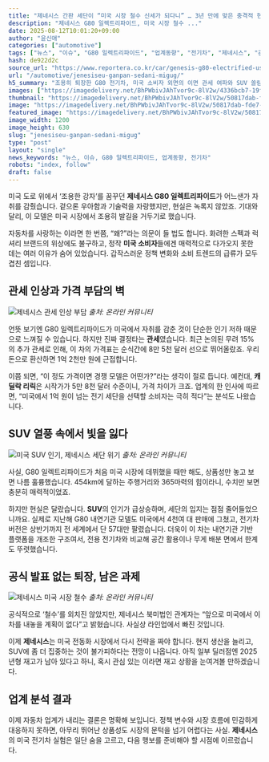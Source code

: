```yaml
---
title: "제네시스 간판 세단이 “미국 시장 철수 신세가 되다니” … 3년 만에 맞은 충격적 현실에 ‘결국’"
description: "제네시스 G80 일렉트리파이드, 미국 시장 철수 ..."
date: 2025-08-12T10:01:20+09:00
author: "윤신애"
categories: ["automotive"]
tags: ["뉴스", "이슈", "G80 일렉트리파이드", "업계동향", "전기차", "제네시스", "관세리스크인사이트", "수입차가격쇼크"]
hash: de922d2c
source_url: "https://www.reportera.co.kr/car/genesis-g80-electrified-us-discontinued/"
url: "/automotive/jenesiseu-ganpan-sedani-migug/"
h5_summary: "조용히 퇴장한 G80 전기차, 미국 소비자 외면의 이면 관세 여파와 SUV 쏠림에 전략 다시 쓰는 제네시스"
images: ["https://imagedelivery.net/BhPWbivJAhTvor9c-8lV2w/4336bcb7-19f4-40eb-5886-1728e97af100/public", "https://imagedelivery.net/BhPWbivJAhTvor9c-8lV2w/50817dab-fde7-4be1-2baf-af6a728ce100/public", "https://imagedelivery.net/BhPWbivJAhTvor9c-8lV2w/94ea9e0b-2eba-46f5-ce08-9f48f5d74900/public", "https://imagedelivery.net/BhPWbivJAhTvor9c-8lV2w/08998290-8fc1-436f-5ad5-af0b804aee00/public"]
thumbnail: "https://imagedelivery.net/BhPWbivJAhTvor9c-8lV2w/50817dab-fde7-4be1-2baf-af6a728ce100/public"
image: "https://imagedelivery.net/BhPWbivJAhTvor9c-8lV2w/50817dab-fde7-4be1-2baf-af6a728ce100/public"
featured_image: "https://imagedelivery.net/BhPWbivJAhTvor9c-8lV2w/50817dab-fde7-4be1-2baf-af6a728ce100/public"
image_width: 1200
image_height: 630
slug: "jenesiseu-ganpan-sedani-migug"
type: "post"
layout: "single"
news_keywords: "뉴스, 이슈, G80 일렉트리파이드, 업계동향, 전기차"
robots: "index, follow"
draft: false
---
```


미국 도로 위에서 ‘조용한 강자’를 꿈꾸던 **제네시스 G80 일렉트리파이드**가 어느샌가 자취를 감췄습니다. 겉으론 우아함과 기술력을 자랑했지만, 현실은 녹록지 않았죠. 기대와 달리, 이 모델은 미국 시장에서 조용히 발길을 거두기로 했습니다.

자동차를 사랑하는 이라면 한 번쯤, “왜?”라는 의문이 들 법도 합니다. 화려한 스펙과 럭셔리 브랜드의 위상에도 불구하고, 정작 **미국 소비자**들에겐 매력적으로 다가오지 못한 데는 여러 이유가 숨어 있었습니다. 갑작스러운 정책 변화와 소비 트렌드의 급류가 모두 겹친 셈입니다.

## 관세 인상과 가격 부담의 벽

![제네시스 관세 인상 부담](https://imagedelivery.net/BhPWbivJAhTvor9c-8lV2w/08998290-8fc1-436f-5ad5-af0b804aee00/public)
*출처: 온라인 커뮤니티*


언뜻 보기엔 G80 일렉트리파이드가 미국에서 자취를 감춘 것이 단순한 인기 저하 때문으로 느껴질 수 있습니다. 하지만 진짜 결정타는 **관세**였습니다. 최근 논의된 무려 15%의 추가 관세로 인해, 이 차의 가격표는 순식간에 8만 5천 달러 선으로 뛰어올랐죠. 우리 돈으로 환산하면 1억 2천만 원에 근접합니다.

이쯤 되면, “이 정도 가격이면 경쟁 모델은 어떤가?”라는 생각이 절로 듭니다. 예컨대, **캐딜락 리릭**은 시작가가 5만 8천 달러 수준이니, 가격 차이가 크죠. 업계의 한 인사에 따르면, “미국에서 1억 원이 넘는 전기 세단을 선택할 소비자는 극히 적다”는 분석도 나왔습니다.

## SUV 열풍 속에서 빛을 잃다

![미국 SUV 인기, 제네시스 세단 위기](https://imagedelivery.net/BhPWbivJAhTvor9c-8lV2w/94ea9e0b-2eba-46f5-ce08-9f48f5d74900/public)
*출처: 온라인 커뮤니티*


사실, G80 일렉트리파이드가 처음 미국 시장에 데뷔했을 때만 해도, 상품성만 놓고 보면 나름 훌륭했습니다. 454km에 달하는 주행거리와 365마력의 힘이라니, 수치만 보면 충분히 매력적이었죠.

하지만 현실은 달랐습니다. **SUV**의 인기가 급상승하며, 세단의 입지는 점점 줄어들었으니까요. 실제로 지난해 G80 내연기관 모델도 미국에서 4천여 대 판매에 그쳤고, 전기차 버전은 상반기까지 전 세계에서 단 57대만 팔렸습니다. 더욱이 이 차는 내연기관 기반 플랫폼을 개조한 구조여서, 전용 전기차와 비교해 공간 활용이나 무게 배분 면에서 한계도 뚜렷했습니다.

## 공식 발표 없는 퇴장, 남은 과제

![제네시스 미국 시장 철수](https://imagedelivery.net/BhPWbivJAhTvor9c-8lV2w/4336bcb7-19f4-40eb-5886-1728e97af100/public)
*출처: 온라인 커뮤니티*


공식적으로 ‘철수’를 외치진 않았지만, 제네시스 북미법인 관계자는 “앞으로 미국에서 이 차를 내놓을 계획이 없다”고 밝혔습니다. 사실상 라인업에서 빠진 것입니다.

이제 **제네시스**는 미국 전동화 시장에서 다시 전략을 짜야 합니다. 현지 생산을 늘리고, SUV에 좀 더 집중하는 것이 불가피하다는 전망이 나옵니다. 아직 일부 딜러점엔 2025년형 재고가 남아 있다고 하니, 혹시 관심 있는 이라면 재고 상황을 눈여겨볼 만하겠습니다.

## 업계 분석 결과

이제 자동차 업계가 내리는 결론은 명확해 보입니다. 정책 변수와 시장 흐름에 민감하게 대응하지 못하면, 아무리 뛰어난 상품성도 시장의 문턱을 넘기 어렵다는 사실. **제네시스**의 미국 전기차 실험은 일단 숨을 고르고, 다음 행보를 준비해야 할 시점에 이르렀습니다.
